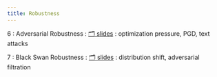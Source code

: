 ```yaml
---
title: Robustness
---
```


6
: Adversarial Robustness
    : [🗂️ slides](https://docs.google.com/presentation/d/1HzloChC0XElQkCTI181CN6OaYcVNnB5l37sfuANkcq0/edit?usp=sharing)
: optimization pressure, PGD, text attacks

7
: Black Swan Robustness
  : [🗂️ slides](https://docs.google.com/presentation/d/1uW7hNstJAq7_lSyk3yP8yTSjN85itESbDHFRi1F4wiw/edit?usp=sharing)
: distribution shift, adversarial filtration